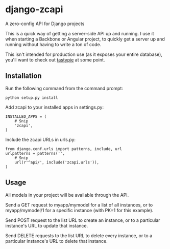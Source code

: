 django-zcapi
============

A zero-config API for Django projects

This is a quick way of getting a server-side API up and running. I use it when 
starting a Backbone or Angular project, to quickly get a server up and running 
without having to write a ton of code.

This isn't intended for production use (as it exposes your entire
database), you'll want to check out 
[tastypie](http://github.com/toastdriven/django-tastypie) at some point.

Installation
------------

Run the following command from the command prompt:

    python setup.py install

Add zcapi to your installed apps in settings.py:

    INSTALLED_APPS = (
        # Snip
        'zcapi',
    )

Include the zcapi URLs in urls.py:

    from django.conf.urls import patterns, include, url
    urlpatterns = patterns('',
        # Snip
        url(r'^api/', include('zcapi.urls')),
    )

Usage
-----

All models in your project will be available through the API.

Send a GET request to myapp/mymodel for a list of all instances,
or to myapp/mymodel/1 for a specific instance (with PK=1 for this example).

Send POST request to the list URL to create an instance, or to a particular
instance's URL to update that instance.

Send DELETE requests to the list URL to delete every instance, or to a 
particular instance's URL to delete that instance.
